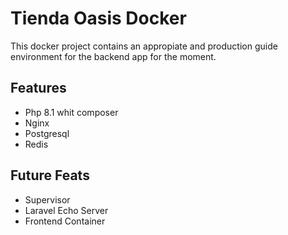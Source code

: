 # Tienda Oasis Docker
This docker project contains an appropiate and production guide environment
for the backend app for the moment.

## Features
 - Php 8.1 whit composer
 - Nginx
 - Postgresql
 - Redis

 ## Future Feats
 - Supervisor
 - Laravel Echo Server
 - Frontend Container